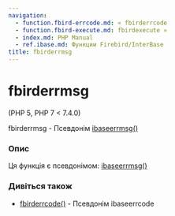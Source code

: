 ```yaml
---
navigation:
  - function.fbird-errcode.md: « fbirderrcode
  - function.fbird-execute.md: fbirdexecute »
  - index.md: PHP Manual
  - ref.ibase.md: Функции Firebird/InterBase
title: fbirderrmsg
---
```

# fbirderrmsg

(PHP 5, PHP 7 < 7.4.0)

fbirderrmsg - Псевдонім [ibaseerrmsg()](function.ibase-errmsg.md)

### Опис

Ця функція є псевдонімом: [ibaseerrmsg()](function.ibase-errmsg.md)

### Дивіться також

-   [fbirderrcode()](function.fbird-errcode.md) - Псевдонім ibaseerrcode
